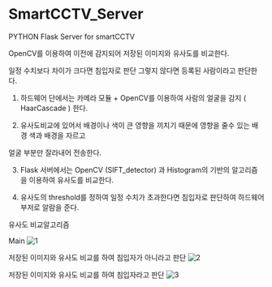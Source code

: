 # SmartCCTV_Server


PYTHON Flask Server for smartCCTV


OpenCV를 이용하여 이전에 감지되어 저장된 이미지와 유사도를 비교한다.

일정 수치보다 차이가 크다면 침입자로 판단 그렇지 않다면 등록된 사람이라고 판단한다.



1. 하드웨어 단에서는 카메라 모듈 + OpenCV를 이용하여 사람의 얼굴을 감지 ( HaarCascade ) 한다.

2. 유사도비교에 있어서 배경이나 색이 큰 영향을 끼치기 때문에 영향을 줄수 있는 배경 색과 배경을 자르고 

얼굴 부분만 잘라내어 전송한다.

3. Flask 서버에서는 OpenCV (SIFT_detector) 과  Histogram의 기반의 알고리즘을 이용하여 유사도를 비교한다.

4. 유사도의 threshold를 정하여 일정 수치가 초과한다면 침입자로 판단하여 하드웨어 부저로 알람을 준다. 



유사도 비교알고리즘

Main
![1](https://user-images.githubusercontent.com/28247914/42224611-820678a8-7f15-11e8-8bd6-f3421995535d.png)

저장된 이미지와 유사도 비교를 하여 침입자가 아니라고 판단
![2](https://user-images.githubusercontent.com/28247914/42224672-9b8c4352-7f15-11e8-9bf7-e0b58afaa750.png)


저장된 이미지와 유사도 비교를 하여 침입자라고 판단
![3](https://user-images.githubusercontent.com/28247914/42224676-9d1a169a-7f15-11e8-85a8-186fbdebaf16.png)
